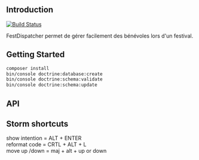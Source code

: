 ## Introduction

[![Build Status](https://travis-ci.org/deroguerre/fest_dispatcher.svg?branch=dev)](https://travis-ci.org/deroguerre/fest_dispatcher)

FestDispatcher permet de gérer facilement des bénévoles lors d'un festival.

## Getting Started

```bash
composer install  
bin/console doctrine:database:create  
bin/console doctrine:schema:validate  
bin/console doctrine:schema:update  
```
## API

## Storm shortcuts

show intention = ALT + ENTER  
reformat code =  CRTL + ALT + L  
move up /down =  maj + alt + up or down
